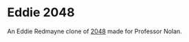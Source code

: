 # Eddie 2048

An Eddie Redmayne clone of [2048](http://gabrielecirulli.github.io/2048/) made for Professor Nolan.